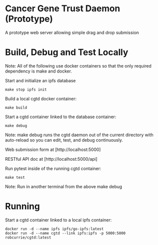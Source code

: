 # Cancer Gene Trust Daemon (Prototype)

A prototype web server allowing simple drag and drop submission

# Build, Debug and Test Locally

Note: All of the following use docker containers so that
the only required dependency is make and docker.

Start and initialize an ipfs database

    make stop ipfs init

Build a local cgtd docker container:

    make build

Start a cgtd container linked to the database container:

    make debug

Note: make debug runs the cgtd daemon out of the current
directory with auto-reload so you can edit, test, and debug
continuously.

Web submission form at [http://localhost:5000]

RESTful API doc at [http://localhost:5000/api]

Run pytest inside of the running cgtd container:

    make test

Note: Run in another terminal from the above make debug

# Running

Start a cgtd container linked to a local ipfs container:

    docker run -d --name ipfs ipfs/go-ipfs:latest
    docker run -d --name cgtd --link ipfs:ipfs -p 5000:5000 robcurrie/cgtd:latest

